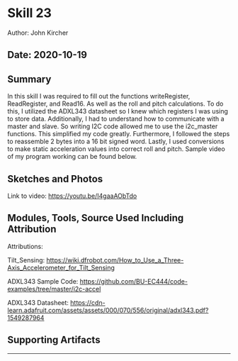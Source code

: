 #  Skill 23

Author: John Kircher

Date: 2020-10-19
-----

## Summary

In this skill I was required to fill out the functions writeRegister, ReadRegister, and Read16. As well as the roll and pitch calculations. To do this, I utilized the ADXL343 datasheet so I knew which registers I was using to store data. Additionally, I had to understand how to communicate with a master and slave. So writing I2C code allowed me to use the i2c_master functions. This simplified my code greatly. Furthermore, I followed the steps to reassemble 2 bytes into a 16 bit signed word. Lastly, I used conversions to make static acceleration values into correct roll and pitch. Sample video of my program working can be found below.

## Sketches and Photos

Link to video: https://youtu.be/I4gaaAObTdo

## Modules, Tools, Source Used Including Attribution

Attributions:

Tilt_Sensing: https://wiki.dfrobot.com/How_to_Use_a_Three-Axis_Accelerometer_for_Tilt_Sensing

ADXL343 Sample Code: https://github.com/BU-EC444/code-examples/tree/master/i2c-accel

ADXL343 Datasheet: https://cdn-learn.adafruit.com/assets/assets/000/070/556/original/adxl343.pdf?1549287964

## Supporting Artifacts


-----
